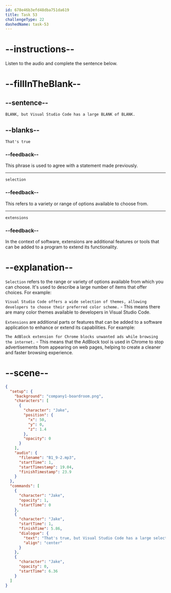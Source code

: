 ```yaml
---
id: 678e46b3efd48dba751da619
title: Task 53
challengeType: 22
dashedName: task-53
---
```


<!-- (audio) Jake: That's true, but Visual Studio Code has a large selection of extensions. -->

# --instructions--

Listen to the audio and complete the sentence below.

# --fillInTheBlank--

## --sentence--

`BLANK, but Visual Studio Code has a large BLANK of BLANK.`

## --blanks--

`That's true`

### --feedback--

This phrase is used to agree with a statement made previously.

---

`selection`

### --feedback--

This refers to a variety or range of options available to choose from.

---

`extensions`

### --feedback--

In the context of software, extensions are additional features or tools that can be added to a program to extend its functionality.

# --explanation--

`Selection` refers to the range or variety of options available from which you can choose. It's used to describe a large number of items that offer choices. For example:

`Visual Studio Code offers a wide selection of themes, allowing developers to choose their preferred color scheme.` - This means there are many color themes available to developers in Visual Studio Code.

`Extensions` are additional parts or features that can be added to a software application to enhance or extend its capabilities. For example:

`The AdBlock extension for Chrome blocks unwanted ads while browsing the internet.` - This means that the AdBlock tool is used in Chrome to stop advertisements from appearing on web pages, helping to create a cleaner and faster browsing experience.

# --scene--

```json
{
  "setup": {
    "background": "company1-boardroom.png",
    "characters": [
      {
        "character": "Jake",
        "position": {
          "x": 50,
          "y": 0,
          "z": 1.4
        },
        "opacity": 0
      }
    ],
    "audio": {
      "filename": "B1_9-2.mp3",
      "startTime": 1,
      "startTimestamp": 19.04,
      "finishTimestamp": 23.9
    }
  },
  "commands": [
    {
      "character": "Jake",
      "opacity": 1,
      "startTime": 0
    },
    {
      "character": "Jake",
      "startTime": 1,
      "finishTime": 5.86,
      "dialogue": {
        "text": "That's true, but Visual Studio Code has a large selection of extensions.",
        "align": "center"
      }
    },
    {
      "character": "Jake",
      "opacity": 0,
      "startTime": 6.36
    }
  ]
}
```
